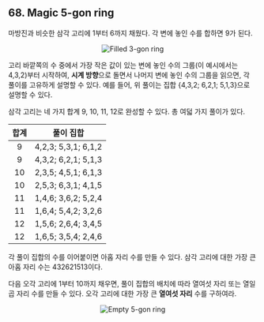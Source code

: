 ## 68. Magic 5-gon ring

마방진과 비슷한 삼각 고리에 1부터 6까지 채웠다. 각 변에 놓인 수를 합하면 9가 된다.

<p align="center">
  <img
    src="https://projecteuler.net/project/images/p068_1.png"
    alt="Filled 3-gon ring"
  >
</p>

고리 바깥쪽의 수 중에서 가장 작은 값이 있는 변에 놓인 수의 그룹(이 예시에서는 4,3,2)부터 시작하여, **시계 방향**으로 돌면서 나머지 변에 놓인 수의 그룹을 읽으면, 각 풀이를 고유하게 설명할 수 있다. 예를 들어, 위 풀이는 집합 {4,3,2; 6,2,1; 5,1,3}으로 설명할 수 있다.

삼각 고리는 네 가지 합계 9, 10, 11, 12로 완성할 수 있다. 총 여덟 가지 풀이가 있다.

합계 | 풀이 집합
:---: | :---:
9 | 4,2,3; 5,3,1; 6,1,2
9 | 4,3,2; 6,2,1; 5,1,3
10 | 2,3,5; 4,5,1; 6,1,3
10 | 2,5,3; 6,3,1; 4,1,5
11 | 1,4,6; 3,6,2; 5,2,4
11 | 1,6,4; 5,4,2; 3,2,6
12 | 1,5,6; 2,6,4; 3,4,5
12 | 1,6,5; 3,5,4; 2,4,6

각 풀이 집합의 수를 이어붙이면 아홉 자리 수를 만들 수 있다. 삼각 고리에 대한 가장 큰 아홉 자리 수는 432621513이다.

다음 오각 고리에 1부터 10까지 채우면, 풀이 집합의 배치에 따라 열여섯 자리 또는 열일곱 자리 수를 만들 수 있다. 오각 고리에 대한 가장 큰 **열여섯 자리** 수를 구하여라.

<p align="center">
  <img
    src="https://projecteuler.net/project/images/p068_2.png"
    alt="Empty 5-gon ring"
  >
</p>
